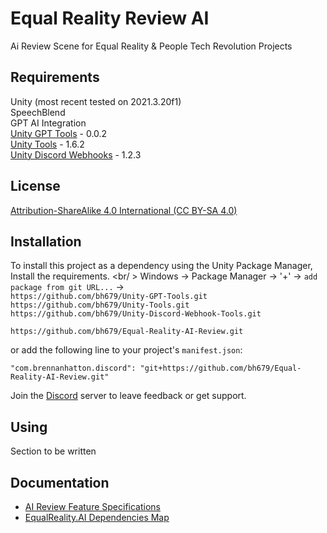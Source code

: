 # Equal Reality Review AI
Ai Review Scene for Equal Reality & People Tech Revolution Projects

## Requirements
Unity (most recent tested on 2021.3.20f1) <br />
SpeechBlend<br />
GPT AI Integration<br />
[Unity GPT Tools](https://github.com/bh679/Unity-GPT-Tools) - 0.0.2 <br />
[Unity Tools](https://github.com/bh679/Unity-Tools) - 1.6.2<br />
[Unity Discord Webhooks](https://github.com/bh679/Unity-Discord-Webhook-Tools) - 1.2.3<br />

## License
[Attribution-ShareAlike 4.0 International (CC BY-SA 4.0)](https://creativecommons.org/licenses/by-sa/4.0/)

## Installation
To install this project as a dependency using the Unity Package Manager,
Install the requirements. <br/ >
Windows -> Package Manager -> '+' -> `add package from git URL...` -> <br />
``https://github.com/bh679/Unity-GPT-Tools.git``<br />
``https://github.com/bh679/Unity-Tools.git``<br />
``https://github.com/bh679/Unity-Discord-Webhook-Tools.git``<br />
```
https://github.com/bh679/Equal-Reality-AI-Review.git
```
or
add the following line to your project's `manifest.json`:

```
"com.brennanhatton.discord": "git+https://github.com/bh679/Equal-Reality-AI-Review.git"
```


Join the [Discord](https://discord.gg/VC8gZ2GNHs "Join Discord server") server to leave feedback or get support.

## Using
Section to be written
 
 
## Documentation
 - [AI Review Feature Specifications](https://docs.google.com/document/d/1ccq_VnhZ-AAbUW-jhwOcOB_fO1q0LPr8/edit)<br />
 - [EqualReality.AI Dependencies Map](https://docs.google.com/presentation/d/1Y2eK51DfQYKYzhT-jNj3jHkHUAtdsLeV46JADhA2G_E/edit#slide=id.g2528c1e646d_0_17)<br />